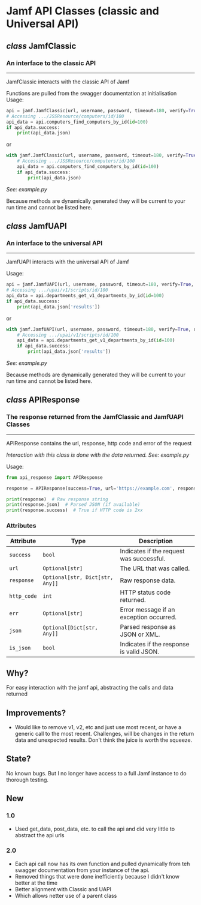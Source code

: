 # Jamf API Classes (classic and Universal API)

## _class_ JamfClassic

### An interface to the classic API
------
JamfClassic interacts with the classic API of Jamf

Functions are pulled from the swagger documentation at initialisation Usage:

```python
api = jamf.JamfClassic(url, username, password, timeout=180, verify=True, disable_warnings=False)
# Accessing .../JSSResource/computers/id/100
api_data = api.computers_find_computers_by_id(id=100)
if api_data.success:
    print(api_data.json)
```

or

```python
with jamf.JamfClassic(url, username, password, timeout=180, verify=True, disable_warnings=False) as api:
    # Accessing .../JSSResource/computers/id/100
    api_data = api.computers_find_computers_by_id(id=100)
    if api_data.success:
        print(api_data.json)
```

_See: example.py_

Because methods are dynamically generated they will be current to your run time and cannot be listed here.

## _class_ JamfUAPI

### An interface to the universal API
------
JamfUAPI interacts with the universal API of Jamf

Usage:

```python
api = jamf.JamfUAPI(url, username, password, timeout=180, verify=True, disable_warnings=False)
# Accessing .../upai/v1/scripts/id/100
api_data = api.departments_get_v1_departments_by_id(id=100)
if api_data.success:
    print(api_data.json['results'])
```

or

```python
with jamf.JamfUAPI(url, username, password, timeout=180, verify=True, disable_warnings=False) as api:
    # Accessing .../upai/v1/scripts/id/100
    api_data = api.departments_get_v1_departments_by_id(id=100)
    if api_data.success:
        print(api_data.json['results'])
```

_See: example.py_

Because methods are dynamically generated they will be current to your run time and cannot be listed here.

## _class_ APIResponse

### The response returned from the JamfClassic and JamfUAPI Classes
------
APIResponse contains the url, response, http code and error of the request

_Interaction with this class is done with the data returned. See: example.py_

Usage:

```python
from api_response import APIResponse

response = APIResponse(success=True, url='https://example.com', response='{"key": "value"}', http_code=200)

print(response)  # Raw response string
print(response.json)  # Parsed JSON (if available)
print(response.success)  # True if HTTP code is 2xx
```

### Attributes

| Attribute   | Type                             | Description                             |
|-------------|----------------------------------|-----------------------------------------|
| `success`   | `bool`                            | Indicates if the request was successful. |
| `url`       | `Optional[str]`                   | The URL that was called.                |
| `response`  | `Optional[str, Dict[str, Any]]`   | Raw response data.                      |
| `http_code` | `int`                             | HTTP status code returned.              |
| `err`       | `Optional[str]`                   | Error message if an exception occurred. |
| `json`      | `Optional[Dict[str, Any]]`        | Parsed response as JSON or XML.         |
| `is_json`   | `bool`                            | Indicates if the response is valid JSON.|

## Why?

For easy interaction with the jamf api, abstracting the calls and data returned

## Improvements?

- Would like to remove v1, v2, etc and just use most recent, or have a generic call to the most recent.  Challenges, will be changes in the return data and unexpected results.  Don't think the juice is worth the squeeze.

## State?

No known bugs. But I no longer have access to a full Jamf instance to do thorough testing.

## New

### 1.0

- Used get_data, post_data, etc. to call the api and did very little to abstract the api urls

### 2.0

- Each api call now has its own function and pulled dynamically from teh swagger documentation from your instance of the
api.
- Removed things that were done inefficiently because I didn't know better at the time
- Better alignment with Classic and UAPI
- Which allows netter use of a parent class
